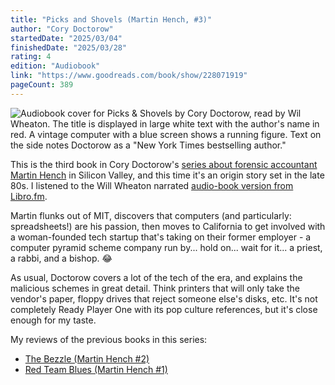 ```yaml
---
title: "Picks and Shovels (Martin Hench, #3)"
author: "Cory Doctorow"
startedDate: "2025/03/04"
finishedDate: "2025/03/28"
rating: 4
edition: "Audiobook"
link: "https://www.goodreads.com/book/show/228071919"
pageCount: 389
---
```


![Audiobook cover for Picks & Shovels by Cory Doctorow, read by Wil Wheaton. The title is displayed in large white text with the author's name in red. A vintage computer with a blue screen shows a running figure. Text on the side notes Doctorow as a "New York Times bestselling author."](https://images-na.ssl-images-amazon.com/images/S/compressed.photo.goodreads.com/books/1739740916i/228071919.jpg)

This is the third book in Cory Doctorow's [series about forensic accountant Martin Hench](https://www.goodreads.com/series/365945-martin-hench) in Silicon Valley, and this time it's an origin story set in the late 80s. I listened to the Will Wheaton narrated [audio-book version from Libro.fm](https://libro.fm/audiobooks/5184389278344-picks-and-shovels). 

Martin flunks out of MIT, discovers that computers (and particularly: spreadsheets!) are his passion, then moves to California to get involved with a woman-founded tech startup that's taking on their former employer - a computer pyramid scheme company run by... hold on... wait for it... a priest, a rabbi, and a bishop. 😂

As usual, Doctorow covers a lot of the tech of the era, and explains the malicious schemes in great detail. Think printers that will only take the vendor's paper, floppy drives that reject someone else's disks, etc. It's not completely Ready Player One with its pop culture references, but it's close enough for my taste.

My reviews of the previous books in this series:

* [The Bezzle (Martin Hench #2)](/books/the-bezzle-martin-hench-2---cory-doctorow)
* [Red Team Blues (Martin Hench #1)](/books/red-team-blues-martin-hench-1---cory-doctorow)